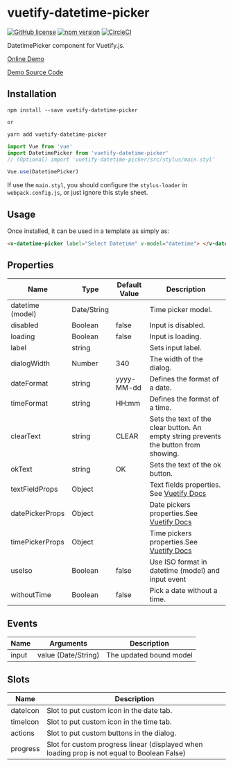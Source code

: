 # vuetify-datetime-picker

[![GitHub license](https://img.shields.io/badge/license-MIT-blue.svg)](https://github.com/darrenfang/vuetify-datetime-picker/blob/master/LICENSE)
[![npm version](https://img.shields.io/npm/v/vuetify-datetime-picker.svg?style=flat)](https://www.npmjs.com/package/vuetify-datetime-picker)
[![CircleCI](https://img.shields.io/circleci/project/github/darrenfang/vuetify-datetime-picker.svg)](https://circleci.com/gh/darrenfang/vuetify-datetime-picker)

DatetimePicker component for Vuetify.js.

[Online Demo](http://darrenfang.github.io/vuetify-datetime-picker/ 'Online Demo')

[Demo Source Code](https://github.com/darrenfang/vuetify-datetime-picker/blob/master/src/app.vue 'Demo Source Code')

## Installation

```shell
npm install --save vuetify-datetime-picker

or

yarn add vuetify-datetime-picker
```

```js
import Vue from 'vue'
import DatetimePicker from 'vuetify-datetime-picker'
// (Optional) import 'vuetify-datetime-picker/src/stylus/main.styl'

Vue.use(DatetimePicker)
```

If use the `main.styl`, you should configure the `stylus-loader` in `webpack.config.js`, or just ignore this style sheet.

## Usage

Once installed, it can be used in a template as simply as:

```html
<v-datetime-picker label="Select Datetime" v-model="datetime"> </v-datetime-picker>
```

## Properties

| Name             | Type        | Default Value | Description                                                                                                 |
| ---------------- | ----------- | ------------- | ----------------------------------------------------------------------------------------------------------- |
| datetime (model) | Date/String |               | Time picker model.                                                                                          |
| disabled         | Boolean     | false         | Input is disabled.                                                                                          |
| loading          | Boolean     | false         | Input is loading.                                                                                           |
| label            | string      |               | Sets input label.                                                                                           |
| dialogWidth      | Number      | 340           | The width of the dialog.                                                                                    |
| dateFormat       | string      | yyyy-MM-dd    | Defines the format of a date.                                                                               |
| timeFormat       | string      | HH:mm         | Defines the format of a time.                                                                               |
| clearText        | string      | CLEAR         | Sets the text of the clear button. An empty string prevents the button from showing.                        |
| okText           | string      | OK            | Sets the text of the ok button.                                                                             |
| textFieldProps   | Object      |               | Text fields properties. See [Vuetify Docs](https://vuetifyjs.com/en/components/text-fields 'Vuetify Docs')  |
| datePickerProps  | Object      |               | Date pickers properties.See [Vuetify Docs](https://vuetifyjs.com/en/components/date-pickers 'Vuetify Docs') |
| timePickerProps  | Object      |               | Time pickers properties.See [Vuetify Docs](https://vuetifyjs.com/en/components/time-pickers 'Vuetify Docs') |
| useIso           | Boolean     | false         | Use ISO format in datetime (model) and input event                                                          |
| withoutTime      | Boolean     | false         | Pick a date without a time.                                                                                 |

## Events

| Name  | Arguments           | Description             |
| ----- | ------------------- | ----------------------- |
| input | value (Date/String) | The updated bound model |

## Slots

| Name     | Description                                                                                 |
| -------- | ------------------------------------------------------------------------------------------- |
| dateIcon | Slot to put custom icon in the date tab.                                                    |
| timeIcon | Slot to put custom icon in the time tab.                                                    |
| actions  | Slot to put custom buttons in the dialog.                                                   |
| progress | Slot for custom progress linear (displayed when loading prop is not equal to Boolean False) |
